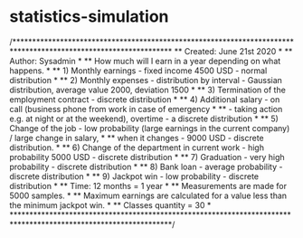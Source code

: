 # statistics-simulation

/****************************************************************************************************************
**  Created: June 21st 2020                                                                                	    *
**  Author: Sysadmin												                                                                    *
** How much will I earn in a year depending on what happens.							                                      *
** 1) Monthly earnings - fixed income 4500 USD - normal distribution						                                *
** 2) Monthly expenses - distribution by interval - Gaussian distribution, average value 2000, deviation 1500	  *
** 3) Termination of the employment contract - discrete distribution						                                *
** 4) Additional salary - on call (business phone from work in case of emergency             			              *
** - taking action e.g. at night or at the weekend), overtime - a discrete distribution				                  *
** 5) Change of the job - low probability (large earnings in the current company) / large change in salary,	    *
** when it changes - 9000 USD - discrete distribution. 								                                          *
** 6) Change of the department in current work - high probability 5000 USD  - discrete distribution		          *
** 7) Graduation - very high probability - discrete distribution                                                *
** 8) Bank loan - average probability - discrete distribution				                                            *
** 9) Jackpot win - low probability - discrete distribution                                 			              *
** Time: 12 months = 1 year	    										                                                            *
** Measurements are made for 5000 samples.									                                                    *
** Maximum earnings are calculated for a value less than the minimum jackpot win.	        		                  *
** Classes quantity = 30											                                                                  *
****************************************************************************************************************/

